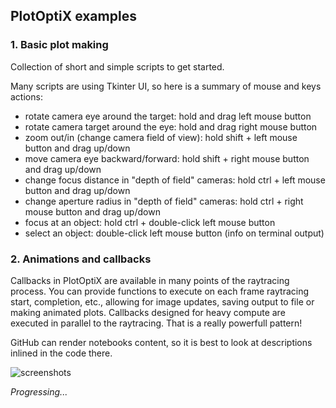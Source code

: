 ## PlotOptiX examples

### 1. Basic plot making

Collection of short and simple scripts to get started.

Many scripts are using Tkinter UI, so here is a summary of mouse and keys actions:
- rotate camera eye around the target: hold and drag left mouse button
- rotate camera target around the eye: hold and drag right mouse button
- zoom out/in (change camera field of view): hold shift + left mouse button and drag up/down
- move camera eye backward/forward: hold shift + right mouse button and drag up/down
- change focus distance in "depth of field" cameras: hold ctrl + left mouse button and drag up/down
- change aperture radius in "depth of field" cameras: hold ctrl + right mouse button and drag up/down
- focus at an object: hold ctrl + double-click left mouse button
- select an object: double-click left mouse button (info on terminal output)

### 2. Animations and callbacks

Callbacks in PlotOptiX are available in many points of the raytracing process. You can provide functions to execute on each frame raytracing start, completion, etc., allowing for image updates, saving output to file or making animated plots. Callbacks designed for heavy compute are executed in parallel to the raytracing. That is a really powerfull pattern!

GitHub can render notebooks content, so it is best to look at descriptions inlined in the code there.

![screenshots](https://github.com/rnd-team-dev/plotoptix/blob/master/examples/notebook_screens.jpg "Notebook screenshots")

*Progressing...*
